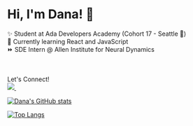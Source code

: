 # Hi, I'm Dana! 👋  

✨ Student at Ada Developers Academy (Cohort 17 - Seattle 🐳)  <br/>
🌱 Currently learning React and JavaScript <br/>
⏩ SDE Intern @ Allen Institute for Neural Dynamics 

<br/>

Let's Connect! <br/>
<a href="https://www.linkedin.com/in/rochadana/">
    <img src="https://img.shields.io/badge/linkedin-%230077B5.svg?&style=for-the-badge&logo=linkedin&logoColor=white" />
</a>&nbsp;&nbsp;

<!-- ![](https://komarev.com/ghpvc/?username=dana-rocha&color=green) -->

[![Dana's GitHub stats](https://github-readme-stats.vercel.app/api?username=dana-rocha&include_all_commits=true&count_private=true&theme=cobalt&show_icons=true&hide=issues)](https://github.com/anuraghazra/github-readme-stats)

[![Top Langs](https://github-readme-stats.vercel.app/api/top-langs/?username=dana-rocha&hide=jupyter%20notebook&layout=compact)](https://github.com/anuraghazra/github-readme-stats) 
